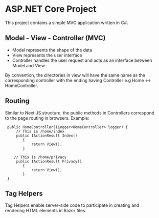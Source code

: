 # ASP.NET Core Project
This project contains a simple MVC application written in C#.

## Model - View - Controller (MVC)
- Model represents the shape of the data
- View represents the user interface
- Controller handles the user request and acts as an interface between Model and View

By convention, the directories in view will have the same name as the corresponding controller
with the ending having Controller e.g Home <-> HomeController.

## Routing
Similar to Next JS structure, the public methods in Controllers correspond to the page routing in browsers. Example:
```
 public HomeController(ILogger<HomeController> logger) {
     // This is /home/index
     public IActionResult Index()
        {
            return View();
        }

    // This is /home/privacy
     public IActionResult Privacy()
        {
            return View();
        }
 }
```

## Tag Helpers
Tag Helpers enable server-side code to participate in creating and rendering
HTML elements in Razor files.
